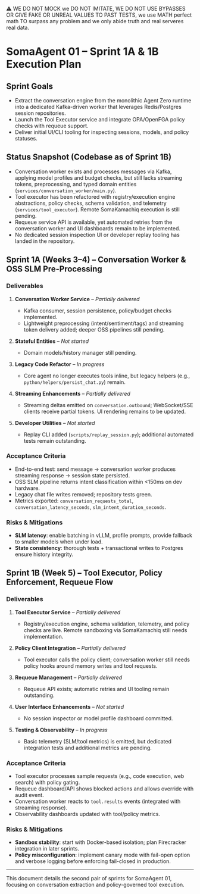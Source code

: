 ⚠️ WE DO NOT MOCK we DO NOT IMITATE, WE DO NOT USE BYPASSES OR GIVE FAKE OR UNREAL VALUES TO PAST TESTS, we use MATH perfect math TO surpass any problem and we only abide truth and real serveres real data.

# SomaAgent 01 – Sprint 1A & 1B Execution Plan

## Sprint Goals
- Extract the conversation engine from the monolithic Agent Zero runtime into a dedicated Kafka-driven worker that leverages Redis/Postgres session repositories.
- Launch the Tool Executor service and integrate OPA/OpenFGA policy checks with requeue support.
- Deliver initial UI/CLI tooling for inspecting sessions, models, and policy statuses.

## Status Snapshot (Codebase as of Sprint 1B)
- Conversation worker exists and processes messages via Kafka, applying model profiles and budget checks, but still lacks streaming tokens, preprocessing, and typed domain entities (`services/conversation_worker/main.py`).
- Tool executor has been refactored with registry/execution engine abstractions, policy checks, schema validation, and telemetry (`services/tool_executor`). Remote SomaKamachiq execution is still pending.
- Requeue service API is available, yet automated retries from the conversation worker and UI dashboards remain to be implemented.
- No dedicated session inspection UI or developer replay tooling has landed in the repository.

## Sprint 1A (Weeks 3–4) – Conversation Worker & OSS SLM Pre-Processing

### Deliverables
1. **Conversation Worker Service** – *Partially delivered*
   - Kafka consumer, session persistence, policy/budget checks implemented.
   - Lightweight preprocessing (intent/sentiment/tags) and streaming token delivery added; deeper OSS pipelines still pending.

2. **Stateful Entities** – *Not started*
   - Domain models/history manager still pending.

3. **Legacy Code Refactor** – *In progress*
   - Core agent no longer executes tools inline, but legacy helpers (e.g., `python/helpers/persist_chat.py`) remain.

4. **Streaming Enhancements** – *Partially delivered*
   - Streaming deltas emitted on `conversation.outbound`; WebSocket/SSE clients receive partial tokens. UI rendering remains to be updated.

5. **Developer Utilities** – *Not started*
   - Replay CLI added (`scripts/replay_session.py`); additional automated tests remain outstanding.

### Acceptance Criteria
- End-to-end test: send message → conversation worker produces streaming response → session state persisted.
- OSS SLM pipeline returns intent classification within <150ms on dev hardware.
- Legacy chat file writes removed; repository tests green.
- Metrics exported: `conversation_requests_total`, `conversation_latency_seconds`, `slm_intent_duration_seconds`.

### Risks & Mitigations
- **SLM latency**: enable batching in vLLM, profile prompts, provide fallback to smaller models when under load.
- **State consistency**: thorough tests + transactional writes to Postgres ensure history integrity.

## Sprint 1B (Week 5) – Tool Executor, Policy Enforcement, Requeue Flow

### Deliverables
1. **Tool Executor Service** – *Partially delivered*
   - Registry/execution engine, schema validation, telemetry, and policy checks are live. Remote sandboxing via SomaKamachiq still needs implementation.

2. **Policy Client Integration** – *Partially delivered*
   - Tool executor calls the policy client; conversation worker still needs policy hooks around memory writes and tool requests.

3. **Requeue Management** – *Partially delivered*
   - Requeue API exists; automatic retries and UI tooling remain outstanding.

4. **User Interface Enhancements** – *Not started*
   - No session inspector or model profile dashboard committed.

5. **Testing & Observability** – *In progress*
   - Basic telemetry (SLM/tool metrics) is emitted, but dedicated integration tests and additional metrics are pending.

### Acceptance Criteria
- Tool executor processes sample requests (e.g., code execution, web search) with policy gating.
- Requeue dashboard/API shows blocked actions and allows override with audit event.
- Conversation worker reacts to `tool.results` events (integrated with streaming response).
- Observability dashboards updated with tool/policy metrics.

### Risks & Mitigations
- **Sandbox stability**: start with Docker-based isolation; plan Firecracker integration in later sprints.
- **Policy misconfiguration**: implement canary mode with fail-open option and verbose logging before enforcing fail-closed in production.

---
This document details the second pair of sprints for SomaAgent 01, focusing on conversation extraction and policy-governed tool execution.
